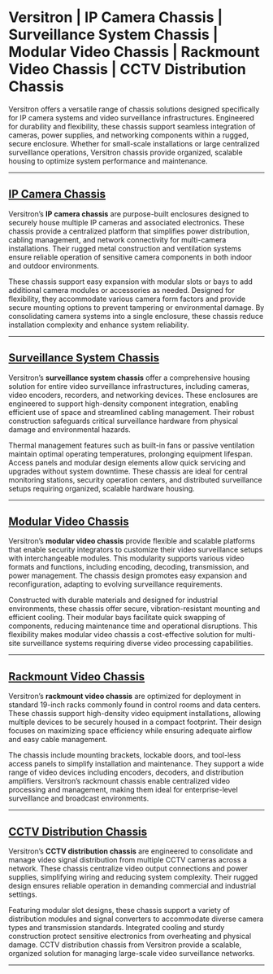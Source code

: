 
# Versitron | IP Camera Chassis | Surveillance System Chassis | Modular Video Chassis | Rackmount Video Chassis | CCTV Distribution Chassis

Versitron offers a versatile range of chassis solutions designed specifically for IP camera systems and video surveillance infrastructures. Engineered for durability and flexibility, these chassis support seamless integration of cameras, power supplies, and networking components within a rugged, secure enclosure. Whether for small-scale installations or large centralized surveillance operations, Versitron chassis provide organized, scalable housing to optimize system performance and maintenance.

---

## [IP Camera Chassis](https://www.versitron.com/products/fvc18-fvc18-rackmount-chassis-1-2-4-or-8-channel-digital-video-modules) 
Versitron’s **IP camera chassis** are purpose-built enclosures designed to securely house multiple IP cameras and associated electronics. These chassis provide a centralized platform that simplifies power distribution, cabling management, and network connectivity for multi-camera installations. Their rugged metal construction and ventilation systems ensure reliable operation of sensitive camera components in both indoor and outdoor environments.

These chassis support easy expansion with modular slots or bays to add additional camera modules or accessories as needed. Designed for flexibility, they accommodate various camera form factors and provide secure mounting options to prevent tampering or environmental damage. By consolidating camera systems into a single enclosure, these chassis reduce installation complexity and enhance system reliability.

---

## [Surveillance System Chassis](https://www.versitron.com/products/fvmtrha05a-fvmtrha03afvmtrha05a-16channel-digital-fiber-video-multiplexer-2)  
Versitron’s **surveillance system chassis** offer a comprehensive housing solution for entire video surveillance infrastructures, including cameras, video encoders, recorders, and networking devices. These enclosures are engineered to support high-density component integration, enabling efficient use of space and streamlined cabling management. Their robust construction safeguards critical surveillance hardware from physical damage and environmental hazards.

Thermal management features such as built-in fans or passive ventilation maintain optimal operating temperatures, prolonging equipment lifespan. Access panels and modular design elements allow quick servicing and upgrades without system downtime. These chassis are ideal for central monitoring stations, security operation centers, and distributed surveillance setups requiring organized, scalable hardware housing.

---

## [Modular Video Chassis](https://www.versitron.com/products/fvmtrha03a-fvmtrha03afvmtrha05a-16channel-digital-fiber-video-multiplexer-1) 
Versitron’s **modular video chassis** provide flexible and scalable platforms that enable security integrators to customize their video surveillance setups with interchangeable modules. This modularity supports various video formats and functions, including encoding, decoding, transmission, and power management. The chassis design promotes easy expansion and reconfiguration, adapting to evolving surveillance requirements.

Constructed with durable materials and designed for industrial environments, these chassis offer secure, vibration-resistant mounting and efficient cooling. Their modular bays facilitate quick swapping of components, reducing maintenance time and operational disruptions. This flexibility makes modular video chassis a cost-effective solution for multi-site surveillance systems requiring diverse video processing capabilities.

---

## [Rackmount Video Chassis](https://www.versitron.com/products/fvmtr4005a-fvmtr4003afvmtr4005a-4channel-digital-fiber-video-multiplexer-installation-kit-2)  
Versitron’s **rackmount video chassis** are optimized for deployment in standard 19-inch racks commonly found in control rooms and data centers. These chassis support high-density video equipment installations, allowing multiple devices to be securely housed in a compact footprint. Their design focuses on maximizing space efficiency while ensuring adequate airflow and easy cable management.

The chassis include mounting brackets, lockable doors, and tool-less access panels to simplify installation and maintenance. They support a wide range of video devices including encoders, decoders, and distribution amplifiers. Versitron’s rackmount chassis enable centralized video processing and management, making them ideal for enterprise-level surveillance and broadcast environments.

---

## [CCTV Distribution Chassis](https://www.versitron.com/products/fvmtr8a03a-fvmtr8a03afvmtr8a05a-8channel-digital-fiber-video-multiplexer-1)  
Versitron’s **CCTV distribution chassis** are engineered to consolidate and manage video signal distribution from multiple CCTV cameras across a network. These chassis centralize video output connections and power supplies, simplifying wiring and reducing system complexity. Their rugged design ensures reliable operation in demanding commercial and industrial settings.

Featuring modular slot designs, these chassis support a variety of distribution modules and signal converters to accommodate diverse camera types and transmission standards. Integrated cooling and sturdy construction protect sensitive electronics from overheating and physical damage. CCTV distribution chassis from Versitron provide a scalable, organized solution for managing large-scale video surveillance networks.

---

